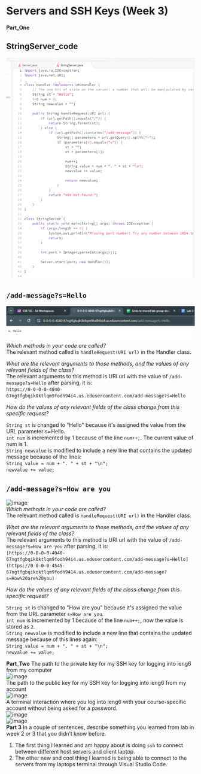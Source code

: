 # Servers and SSH Keys (Week 3)
**Part_One**
## StringServer_code<br>
![image](StringServerCode.png)<br>
## ```/add-message?s=Hello```<br>
![image](add_message_one.png)<br>
_Which methods in your code are called?_<br>
The relevant method called is ```handleRequest(URI url)``` in the Handler class.

_What are the relevant arguments to those methods, and the values of any relevant fields of the class?_<br>
The relevant arguments to this method is URI url with the value of ```/add-message?s=Hello``` after parsing, it is:<br>
```https://0-0-0-0-4040-67ngtfgbqik0ktlqm9fodh94i4.us.edusercontent.com/add-message?s=Hello```

_How do the values of any relevant fields of the class change from this specific request?_<br>

```String st``` is changed to "Hello" because it's assigned the value from the URL parameter s=Hello.<br>
```int num``` is incremented by 1 because of the line ```num++;```. The current value of num is 1.<br>
```String newvalue``` is modified to include a new line that contains the updated message because of the lines:<br>
```String value = num + ". " + st + "\n";```<br>
```newvalue += value;```<br>

## ```/add-message?s=How are you```<br>
![image](add_message_two.png)<br>
_Which methods in your code are called?_<br>
The relevant method called is ```handleRequest(URI url)``` in the Handler class.

_What are the relevant arguments to those methods, and the values of any relevant fields of the class?_<br>
The relevant arguments to this method is URI url with the value of ```/add-message?s=How are you``` after parsing, it is:<br>
```[https://0-0-0-0-4040-67ngtfgbqik0ktlqm9fodh94i4.us.edusercontent.com/add-message?s=Hello](https://0-0-0-0-4545-67ngtfgbqikoktlqm9fodh9414.us.edusercontent.com/add-message?s=How%20are%20you)```

_How do the values of any relevant fields of the class change from this specific request?_<br>

```String st``` is changed to "How are you" because it's assigned the value from the URL parameter ```s=How are you```.<br>
```int num``` is incremented by 1 because of the line ```num++;```, now the value is stored as ```2```.<br>
```String newvalue``` is modified to include a new line that contains the updated message because of this lines again:<br>
```String value = num + ". " + st + "\n";```<br>
```newvalue += value;```<br>

**Part_Two**
The path to the private key for my SSH key for logging into ieng6 from my computer<br>
![image](part_2_1.png)<br>
The path to the public key for my SSH key for logging into ieng6 from my account<br>
![image](part_2_2.png)<br>
A terminal interaction where you log into ieng6 with your course-specific account without being asked for a password.<br>
![image](ssh_no_pw_1.png)<br>
![image](ssh_no_pw_2.png)<br>
**Part 3**
In a couple of sentences, describe something you learned from lab in week 2 or 3 that you didn’t know before.

1. The first thing I learned and am happy about is doing ```ssh``` to connect between different host servers and client laptop.
2. The other new and cool thing I learned is being able to connect to the servers from my laptops terminal through Visual Studio Code. 
